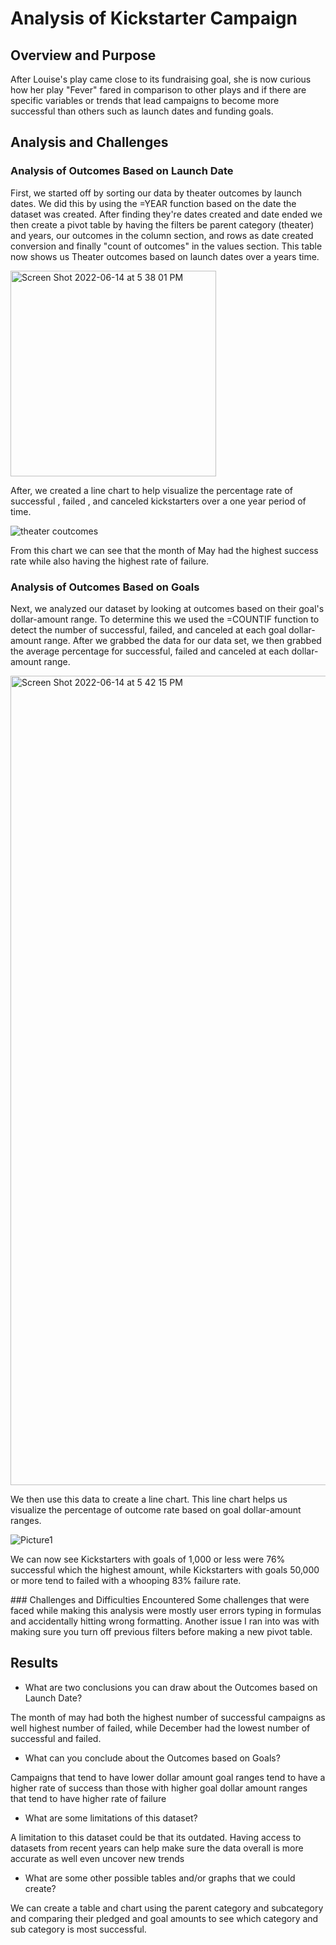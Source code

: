 
# Analysis of Kickstarter Campaign  

## Overview and Purpose
After Louise's play came close to its fundraising goal, she is now curious how her play "Fever" fared in comparison to other plays and if there are specific variables or trends that lead campaigns to become more successful than others such as launch dates and funding goals.

## Analysis and Challenges

### Analysis of Outcomes Based on Launch Date 

First, we started off by sorting our data by theater outcomes by launch dates. We did this by using the =YEAR function based on the date the dataset was created. After finding they're dates created and date ended we then create a pivot table by having the filters be parent category (theater) and years, our outcomes in the column section, and rows as date created conversion and finally "count of outcomes" in the values section. This table now shows us Theater outcomes based on launch dates over a years time. 
 



<img width="329" alt="Screen Shot 2022-06-14 at 5 38 01 PM" src="https://user-images.githubusercontent.com/107335786/173712297-16c3c874-c369-4cdc-b010-ebb38acafa5f.png">








After, we created a line chart to help visualize the percentage rate of successful , failed , and canceled kickstarters over a one year period of time. 



![theater coutcomes](https://user-images.githubusercontent.com/107335786/173712062-92c1f4d6-fee7-46aa-9dcc-6ef546eda137.png)







From this chart we can see that the month of May had the highest success rate while also having the highest rate of failure.


### Analysis of Outcomes Based on Goals
Next, we analyzed our dataset by looking at outcomes based on their goal's dollar-amount range. To determine this we used the =COUNTIF function to detect the number of successful, failed, and canceled at each goal dollar-amount range. After we grabbed the data for our data set, we then grabbed the average percentage for successful, failed and canceled at each dollar-amount range.


<img width="1295" alt="Screen Shot 2022-06-14 at 5 42 15 PM" src="https://user-images.githubusercontent.com/107335786/173712610-7f16398b-7aa4-474c-a823-e1adc7dd895f.png">



We then use this data to create a line chart. This line chart helps us visualize the percentage of outcome rate based on goal dollar-amount ranges. 


![Picture1](https://user-images.githubusercontent.com/107335786/173712427-6cbf597d-4756-4fbb-9ba6-0ff675999f5e.png)





We can now see Kickstarters with goals of 1,000 or less were 76% successful which the highest amount, while Kickstarters with  goals 50,000 or more tend to failed with a whooping 83% failure rate.






\### Challenges and Difficulties Encountered
Some challenges that were faced while making this analysis were mostly user errors typing in formulas and accidentally hitting wrong formatting. Another issue I ran into was with making sure you turn off previous filters before making a new pivot table.

## Results

- What are two conclusions you can draw about the Outcomes based on Launch Date?

The month of may had both the highest number of successful campaigns as well highest number of failed, while December had the lowest number of successful and failed.

- What can you conclude about the Outcomes based on Goals?

Campaigns that tend to have lower dollar amount goal ranges tend to have a higher rate of success than those with higher goal dollar amount ranges that tend to have higher rate of failure  

- What are some limitations of this dataset?

A limitation to this dataset could be that its outdated. Having access to datasets from recent years can help make sure the data overall is more accurate as well even uncover new trends

- What are some other possible tables and/or graphs that we could create?

We can create a table and chart using the parent category and subcategory and comparing their pledged and goal amounts to see which category and sub category is most successful.
